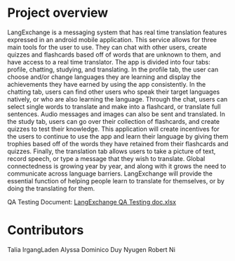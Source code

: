# Project overview
LangExchange is a messaging system that has real time translation features expressed in an android mobile application. This service allows for three main tools for the user to use. They can chat with other users, create quizzes and flashcards based off of words that are unknown to them, and have access to a real time translator. The app is divided into four tabs: profile, chatting, studying, and translating. In the profile tab, the user can choose and/or change languages they are learning and display the achievements they have earned by using the app consistently. In the chatting tab, users can find other users who speak their target languages natively, or who are also learning the language. Through the chat, users can select single words to translate and make into a flashcard, or translate full sentences. Audio messages and images can also be sent and translated. In the study tab, users can go over their collection of flashcards, and create quizzes to test their knowledge. This application will create incentives for the users to continue to use the app and learn their language by giving them trophies based off of the words they have retained from their flashcards and quizzes. Finally, the translation tab allows users to take a picture of text, record speech, or type a message that they wish to translate. Global connectedness is growing year by year, and along with it grows the need to communicate across language barriers. LangExchange will provide the essential function of helping people learn to translate for themselves, or by doing the translating for them.



QA Testing Document:
[LangExchange QA Testing doc.xlsx](https://github.com/Capstone-Projects-2021-Spring/project-langexchange/files/6293984/LangExchange.QA.Testing.doc.xlsx)


# Contributors
Talia IrgangLaden
Alyssa Dominico
Duy Nyugen
Robert Ni
